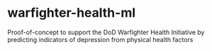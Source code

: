 # warfighter-health-ml
Proof-of-concept to support the DoD Warfighter Health Initiative by predicting indicators of depression from physical health factors
